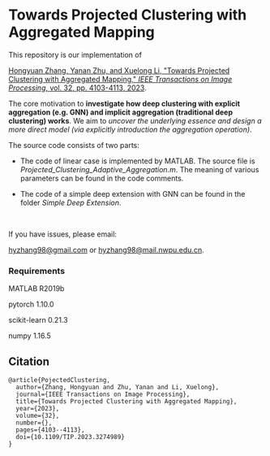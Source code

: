 # Towards Projected Clustering with Aggregated Mapping


This repository is our implementation of 

[Hongyuan Zhang, Yanan Zhu, and Xuelong Li, "Towards Projected Clustering with Aggregated Mapping," *IEEE Transactions on Image Processing*, vol. 32, pp. 4103-4113, 2023](https://ieeexplore.ieee.org/document/10179275).



The core motivation to **investigate how deep clustering with explicit aggregation (e.g. GNN) and implicit aggregation (traditional deep clustering) works**. We aim to *uncover the underlying essence and design a more direct model (via explicitly introduction the aggregation operation)*. 

The source code consists of two parts: 

- The code of linear case is implemented by MATLAB. The source file is *Projected_Clustering_Adaptive_Aggregation.m*. The meaning of various parameters can be found in the code comments. 

- The code of a simple deep extension with GNN can be found in the folder *Simple Deep Extension*.  

 &nbsp;
   

If you have issues, please email:

hyzhang98@gmail.com or hyzhang98@mail.nwpu.edu.cn.



### Requirements 

MATLAB R2019b

pytorch 1.10.0

scikit-learn 0.21.3

numpy 1.16.5

## Citation

```
@article{PojectedClustering,
  author={Zhang, Hongyuan and Zhu, Yanan and Li, Xuelong},
  journal={IEEE Transactions on Image Processing}, 
  title={Towards Projected Clustering with Aggregated Mapping}, 
  year={2023},
  volume={32},
  number={},
  pages={4103--4113},
  doi={10.1109/TIP.2023.3274989}
}

```


